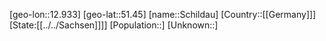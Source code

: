 ﻿---
location: [51.45,12.933]
type: City
tags:
- geo/City


SpocWebEntityId: 34017
isDeleted: false
confidential: public

---
[geo-lon::12.933]
[geo-lat::51.45]
[name::Schildau]
[Country::[[Germany]]]
[State:[[../../Sachsen]]]]
[Population::]
[Unknown::]


